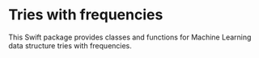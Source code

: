 # Tries with frequencies

This Swift package provides classes and functions for Machine Learning data structure tries with frequencies.

